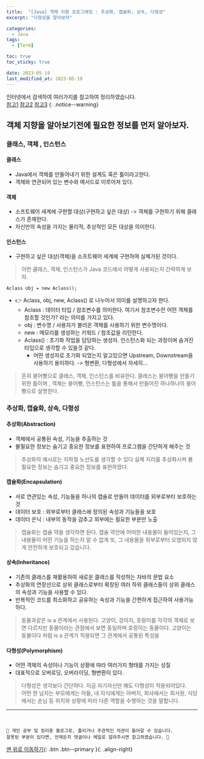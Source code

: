 ```yaml
---
title:  "[Java] 객체 지향 프로그래밍 : 추상화, 캡슐화, 상속, 다형성"
excerpt: "다형성을 알아보자"

categories:
  - Java
tags:
  - [Term]

toc: true
toc_sticky: true

date: 2023-05-19
last_modified_at: 2023-05-19
---
```


인터넷에서 검색하여 여러가지를 참고하여 정리하였습니다.    
[참고1](https://velog.io/@dongvelop/Java-%ED%81%B4%EB%9E%98%EC%8A%A4-%EA%B0%9D%EC%B2%B4-%EC%9D%B8%EC%8A%A4%ED%84%B4%EC%8A%A4%EC%9D%98-%EC%B0%A8%EC%9D%B4)
[참고2](https://gmlwjd9405.github.io/2018/09/17/class-object-instance.html)
[참고3](https://www.codestates.com/blog/content/%EA%B0%9D%EC%B2%B4-%EC%A7%80%ED%96%A5-%ED%94%84%EB%A1%9C%EA%B7%B8%EB%9E%98%EB%B0%8D-%ED%8A%B9%EC%A7%95)
{: .notice--warning}


## 객체 지향을 알아보기전에 필요한 정보를 먼저 알아보자.

### 클래스, 객체 , 인스턴스

#### 클래스
  - Java에서 객체를 만들어내기 위한 설계도 혹은 틀이라고한다.
  - 객체와 연관되어 있는 변수와 메서드로 이루어져 있다.

#### 객체
  - 소프트웨어 세계에 구현할 대상(구현하고 싶은 대상) -> 객체를 구현하기 위해 클래스가 존재한다.
  - 자신만의 속성을 가지는 물리적, 추상적인 모든 대상을 의미한다.

#### 인스턴스
  - 구현하고 싶은 대상(객체)을 소프트웨어 세계에 구현하여 실체가된 것이다.

> 이런 클래스, 객체, 인스턴스가 Java 코드에서 어떻게 사용되는지 간략하게 보자.

```
Aclass obj = new Aclass();
```

- 👉 Aclass, obj, new, Aclass() 로 나누어서 의미를 설명하고자 한다.
  - Aclass : 데이터 타입 / 참조변수를 의미한다. 여기서 참조변수란 어떤 객체를 참조할 것인가? 라는 의미를 가지고 있다.
  - obj : 변수명 / 사용자가 불러온 객체를 사용하기 위한 변수명이다.
  - new : 메모리를 생성하는 키워드 / 참조값을 리턴한다.
  - Aclass() : 초기화 작업을 담당하는 생성자. 인스턴스화 되는 과정이며 숨겨진 타입으로 생각할 수 있을것 같다. 
    - 어떤 생성자로 초기화 되었는지 알고있으면 Upstream, Downstream을 사용하기 용이하다. -> 형변환, 다형성에서 자세히...

> 흔히 붕어빵으로 클래스, 객체, 인스턴스를 비유한다. 클래스는 붕어빵을 만들기 위한 틀이며 , 객체는 붕어빵, 인스턴스는 틀을 통해서 만들어진 하나하나의 붕어빵으로 설명한다.

### 추상화, 캡슐화, 상속, 다형성

#### 추상화(Abstraction)
- 객체에서 공통된 속성, 기능을 추출하는 것
- 불필요한 정보는 숨기고 중요한 정보를 표현하여 프로그램을 간단하게 해주는 것

> 추상화의 예시로는 지하철 노선도를 생각할 수 있다 실제 지리를 추상화시켜 불필요한 정보는 숨기고 중요한 정보를 표현하였다.

#### 캡슐화(Encapsulation)
- 서로 연관있는 속성, 기능들을 하나의 캡슐로 만들어 데이터를 외부로부터 보호하는 것
- 데이터 보호 : 외부로부터 클래스에 정의된 속성과 기능들을 보호
- 데이터 은닉 : 내부의 동작을 감추고 외부에는 필요한 부분만 노출

> 캡슐화는 캡슐 약을 생각하면 된다. 캡슐 약안에 어떠한 내용물이 들어있는지, 그 내용물이 어떤 기능을 하는지 알 수 없게 
> 또, 그 내용물을 외부로부터 오염되지 않게 안전하게 보호되고 있습니다. 

#### 상속(Inheritance)
- 기존의 클래스를 재활용하여 새로운 클래스를 작성하는 자바의 문법 요소
- 추상화의 연장선으로 상위 클래스로부터 확장된 여러 하위 클래스들이 상위 클래스의 속성과 기능을 사용할 수 있다.
- 반복적인 코드를 최소화하고 공유하는 속성과 기능을 간편하게 접근하여 사용가능하다.

> 동물과같은 is a 관계에서 사용된다. 고양이, 강아지, 호랑이를 각각의 객체로 보면 다르지만 동물이라는 관점에서 보면 동일하며 
> 호랑이는 동물이다. 고양이는 동물이다 처럼 is a 관계가 적용되면 그 관계에서 공통된 특성을 

#### 다형성(Polymorphism)
- 어떤 객체의 속성이나 기능이 상황에 따라 여러가지 형태를 가지는 성질
- 대표적으로 오버로딩, 오버라이딩, 형변환이 있다.

> 다형성은 생각보다 간단하다. 지금 자기자신만 해도 다형성이 적용되어있다.<br>
> 어떤 한 남자는 부모에게는 아들, 내 자식에게는 아버지, 회사에서는 회사원,  식당에서는 손님 등 위치와 상황에 따라 
> 다른 역할을 수행하는 것을 말합니다.

***
<br>
    
    📢 개인 공부 및 정리용 블로그로, 틀리거나 주관적인 의견이 들어갈 수 있습니다.
    잘못된 부분이 있다면, 언제든지 댓글이나 메일로 알려주시면 참고하겠습니다. 🔔

[맨 위로 이동하기](#){: .btn .btn--primary }{: .align-right}